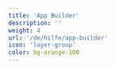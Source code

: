 ```yaml
---
title: 'App Builder'
description: ''
weight: 4
url: '/de/hilfe/app-builder'
icon: 'layer-group'
color: bg-orange-100
---
```

